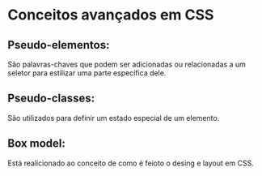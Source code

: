 # Conceitos avançados em CSS

## Pseudo-elementos:
São palavras-chaves que podem ser adicionadas ou relacionadas a um seletor para estilizar uma parte específica dele.


## Pseudo-classes:
São utilizados para definir um estado especial de um elemento.

## Box model:
Está realicionado ao conceito de como é feioto o desing e layout em CSS.
